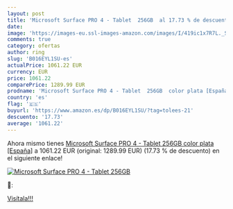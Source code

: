 ```yaml
---
layout: post
title: 'Microsoft Surface PRO 4 - Tablet  256GB  al 17.73 % de descuento'
date: 
image: 'https://images-eu.ssl-images-amazon.com/images/I/419ic1x7R7L._SL200_.jpg'
comments: true
category: ofertas
author: ring
slug: 'B016EYL1SU-es'
actualPrice: 1061.22 EUR
currency: EUR
price: 1061.22
comparePrice: 1289.99 EUR
prodname: 'Microsoft Surface PRO 4 - Tablet  256GB  color plata [España]'
country: 'es'
flag: '🇪🇸'
buyurl: 'https://www.amazon.es/dp/B016EYL1SU/?tag=tolees-21'
descuento: '17.73'
average: '1061.22'
---
```


Ahora mismo tienes [Microsoft Surface PRO 4 - Tablet  256GB  color plata [España]](https://www.amazon.es/dp/B016EYL1SU/?tag=tolees-21) a 1061.22 EUR (original: 1289.99 EUR) (17.73 %  de descuento) en el siguiente enlace!

[![Microsoft Surface PRO 4 - Tablet  256GB ](https://images-eu.ssl-images-amazon.com/images/I/419ic1x7R7L._SL200_.jpg)](https://www.amazon.es/dp/B016EYL1SU/?tag=tolees-21)

🔎:


[Visítala!!!](https://www.amazon.es/dp/B016EYL1SU/?tag=tolees-21)
